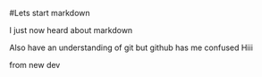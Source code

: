 #Lets start markdown

I just now heard about markdown

Also have an understanding of git but github has me confused
Hiii

from new dev